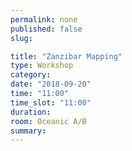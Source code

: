 ```yaml
---
permalink: none
published: false
slug:

title: "Zanzibar Mapping"
type: Workshop
category:
date: "2018-09-20"
time: "11:00"
time_slot: "11:00"
duration:
room: Oceanic A/B
summary:
---
```

